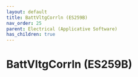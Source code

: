 ```yaml
---
layout: default
title: BattVltgCorrln (ES259B)
nav_order: 25
parent: Electrical (Applicative Software)
has_children: true
---
```

# BattVltgCorrln (ES259B)

